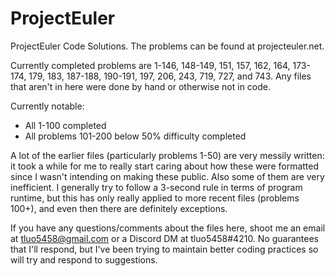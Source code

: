 # ProjectEuler
ProjectEuler Code Solutions. The problems can be found at projecteuler.net.

Currently completed problems are 1-146, 148-149, 151, 157, 162, 164, 173-174, 179, 183, 187-188, 190-191, 197, 206, 243, 719, 727, and 743. Any files that aren't in here were done by hand or otherwise not in code.

Currently notable:
- All 1-100 completed
- All problems 101-200 below 50% difficulty completed 

A lot of the earlier files (particularly problems 1-50) are very messily written: it took a while for me to really start caring about how these were formatted since I wasn't intending on making these public. Also some of them are very inefficient. I generally try to follow a 3-second rule in terms of program runtime, but this has only really applied to more recent files (problems 100+), and even then there are definitely exceptions.

If you have any questions/comments about the files here, shoot me an email at tluo5458@gmail.com or a Discord DM at tluo5458#4210. No guarantees that I'll respond, but I've been trying to maintain better coding practices so will try and respond to suggestions.